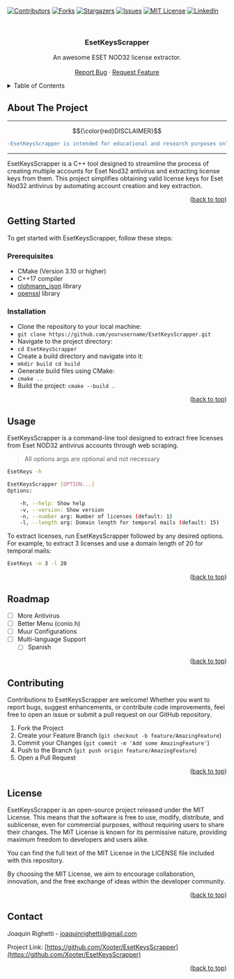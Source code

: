 <!-- Improved compatibility of back to top link: See: https://github.com/Xooter/EsetKeysScrapper/pull/73 -->

<a name="readme-top"></a>

<!--
*** Thanks for checking out the Best-README-Template. If you have a suggestion
*** that would make this better, please fork the repo and create a pull request
*** or simply open an issue with the tag "enhancement".
*** Don't forget to give the project a star!
*** Thanks again! Now go create something AMAZING! :D
-->

<!-- PROJECT SHIELDS -->
<!--
*** I'm using markdown "reference style" links for readability.
*** Reference links are enclosed in brackets [ ] instead of parentheses ( ).
*** See the bottom of this document for the declaration of the reference variables
*** for contributors-url, forks-url, etc. This is an optional, concise syntax you may use.
*** https://www.markdownguide.org/basic-syntax/#reference-style-links
-->

[![Contributors][contributors-shield]][contributors-url]
[![Forks][forks-shield]][forks-url]
[![Stargazers][stars-shield]][stars-url]
[![Issues][issues-shield]][issues-url]
[![MIT License][license-shield]][license-url]
[![LinkedIn][linkedin-shield]][linkedin-url]

<!-- PROJECT LOGO -->
<br />
<div align="center">


  <h3 align="center">EsetKeysScrapper</h3>

  <p align="center">
    An awesome ESET NOD32 license extractor.
    <br />
    <br />
    <a href="https://github.com/Xooter/EsetKeysScrapper/issues">Report Bug</a>
    ·
    <a href="https://github.com/Xooter/EsetKeysScrapper/issues">Request Feature</a>
  </p>
</div>

<!-- TABLE OF CONTENTS -->
<details>
  <summary>Table of Contents</summary>
  <ol>
    <li>
      <a href="#about-the-project">About The Project</a>
    </li>
    <li>
      <a href="#getting-started">Getting Started</a>
      <ul>
        <li><a href="#prerequisites">Prerequisites</a></li>
        <li><a href="#installation">Installation</a></li>
      </ul>
    </li>
    <li><a href="#usage">Usage</a></li>
    <li><a href="#roadmap">Roadmap</a></li>
    <li><a href="#contributing">Contributing</a></li>
    <li><a href="#license">License</a></li>
    <li><a href="#contact">Contact</a></li>
  </ol>
</details>

<!-- ABOUT THE PROJECT -->

## About The Project

---

$${\color{red}DISCLAIMER}$$

```diff
-EsetKeysScrapper is intended for educational and research purposes only. The developers assume no responsibility for any misuse or illegal activities conducted with this tool. Users are advised to comply with all relevant laws and ethical guidelines when using this software-
```

---

EsetKeysScrapper is a C++ tool designed to streamline the process of creating multiple accounts for Eset Nod32 antivirus and extracting license keys from them. This project simplifies obtaining valid license keys for Eset Nod32 antivirus by automating account creation and key extraction.

<p align="right">(<a href="#readme-top">back to top</a>)</p>

<!-- GETTING STARTED -->

## Getting Started

To get started with EsetKeysScrapper, follow these steps:

### Prerequisites

- CMake (Version 3.10 or higher)
- C++17 compiler
- [nlohmann_json](https://github.com/nlohmann/json) library
- [openssl](https://www.openssl.org/) library

### Installation

- Clone the repository to your local machine:
- `git clone https://github.com/yourusername/EsetKeysScrapper.git`
- Navigate to the project directory:
- `cd EsetKeysScrapper`
- Create a build directory and navigate into it:
- `mkdir build cd build`
- Generate build files using CMake:
- `cmake ..`
- Build the project:
  `cmake --build .`

<p align="right">(<a href="#readme-top">back to top</a>)</p>

<!-- USAGE EXAMPLES -->

## Usage

EsetKeysScrapper is a command-line tool designed to extract free licenses from Eset NOD32 antivirus accounts through web scraping.

> All options args are optional and not necessary

```bash
EsetKeys -h

EsetKeysScrapper [OPTION...]
Options:

    -h, --help: Show help
    -v, --version: Show version
    -n, --number arg: Number of licenses (default: 1)
    -l, --length arg: Domain length for temporal mails (default: 15)
```

To extract licenses, run EsetKeysScrapper followed by any desired options. For example, to extract 3 licenses and use a domain length of 20 for temporal mails:

```bash
EsetKeys -n 3 -l 20
```

<p align="right">(<a href="#readme-top">back to top</a>)</p>

<!-- ROADMAP -->

## Roadmap

- [ ] More Antivirus
- [ ] Better Menu (conio.h)
- [ ] Muur Configurations
- [ ] Multi-language Support
  - [ ] Spanish

<p align="right">(<a href="#readme-top">back to top</a>)</p>

<!-- CONTRIBUTING -->

## Contributing

Contributions to EsetKeysScrapper are welcome! Whether you want to report bugs, suggest enhancements, or contribute code improvements, feel free to open an issue or submit a pull request on our GitHub repository.

1. Fork the Project
2. Create your Feature Branch (`git checkout -b feature/AmazingFeature`)
3. Commit your Changes (`git commit -m 'Add some AmazingFeature'`)
4. Push to the Branch (`git push origin feature/AmazingFeature`)
5. Open a Pull Request

<p align="right">(<a href="#readme-top">back to top</a>)</p>

<!-- LICENSE -->

## License

EsetKeysScrapper is an open-source project released under the MIT License. This means that the software is free to use, modify, distribute, and sublicense, even for commercial purposes, without requiring users to share their changes. The MIT License is known for its permissive nature, providing maximum freedom to developers and users alike.

You can find the full text of the MIT License in the LICENSE file included with this repository.

By choosing the MIT License, we aim to encourage collaboration, innovation, and the free exchange of ideas within the developer community.

<p align="right">(<a href="#readme-top">back to top</a>)</p>

<!-- CONTACT -->

## Contact

Joaquin Righetti - joaquinrighetti@gmail.com

Project Link: [https://github.com/Xooter/EsetKeysScrapper](https://github.com/Xooter/EsetKeysScrapper)

<p align="right">(<a href="#readme-top">back to top</a>)</p>

<!-- MARKDOWN LINKS & IMAGES -->
<!-- https://www.markdownguide.org/basic-syntax/#reference-style-links -->

[contributors-shield]: https://img.shields.io/github/contributors/Xooter/EsetKeysScrapper.svg?style=for-the-badge
[contributors-url]: https://github.com/Xooter/EsetKeysScrapper/graphs/contributors
[forks-shield]: https://img.shields.io/github/forks/Xooter/EsetKeysScrapper.svg?style=for-the-badge
[forks-url]: https://github.com/Xooter/EsetKeysScrapper/network/members
[stars-shield]: https://img.shields.io/github/stars/Xooter/EsetKeysScrapper.svg?style=for-the-badge
[stars-url]: https://github.com/Xooter/EsetKeysScrapper/stargazers
[issues-shield]: https://img.shields.io/github/issues/Xooter/EsetKeysScrapper.svg?style=for-the-badge
[issues-url]: https://github.com/Xooter/EsetKeysScrapper/issues
[license-shield]: https://img.shields.io/github/license/Xooter/EsetKeysScrapper.svg?style=for-the-badge
[license-url]: https://github.com/Xooter/EsetKeysScrapper/blob/master/LICENSE.txt
[linkedin-shield]: https://img.shields.io/badge/-LinkedIn-black.svg?style=for-the-badge&logo=linkedin&colorB=555
[linkedin-url]: https://linkedin.com/in/joaquin-righetti/

